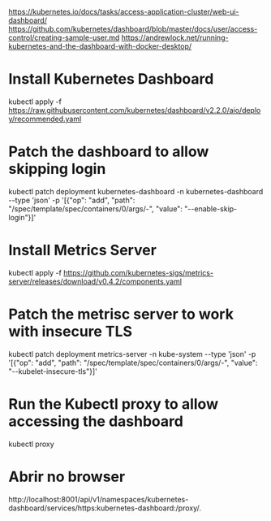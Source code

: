 https://kubernetes.io/docs/tasks/access-application-cluster/web-ui-dashboard/
https://github.com/kubernetes/dashboard/blob/master/docs/user/access-control/creating-sample-user.md
https://andrewlock.net/running-kubernetes-and-the-dashboard-with-docker-desktop/

# Install Kubernetes Dashboard
kubectl apply -f https://raw.githubusercontent.com/kubernetes/dashboard/v2.2.0/aio/deploy/recommended.yaml

# Patch the dashboard to allow skipping login
kubectl patch deployment kubernetes-dashboard -n kubernetes-dashboard --type 'json' -p '[{"op": "add", "path": "/spec/template/spec/containers/0/args/-", "value": "--enable-skip-login"}]'

# Install Metrics Server
kubectl apply -f https://github.com/kubernetes-sigs/metrics-server/releases/download/v0.4.2/components.yaml

# Patch the metrisc server to work with insecure TLS
kubectl patch deployment metrics-server -n kube-system --type 'json' -p '[{"op": "add", "path": "/spec/template/spec/containers/0/args/-", "value": "--kubelet-insecure-tls"}]'

# Run the Kubectl proxy to allow accessing the dashboard
kubectl proxy
# Abrir no browser
 http://localhost:8001/api/v1/namespaces/kubernetes-dashboard/services/https:kubernetes-dashboard:/proxy/.




